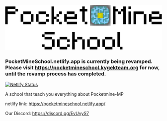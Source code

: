 ![pocketmineschool](website-v2/static/img/pocketmineschool.png)

### PocketMineSchool.netlify.app is currently being revamped. Please visit https://pocketmineschool.kygekteam.org for now, until the revamp process has completed.

[![Netlify Status](https://api.netlify.com/api/v1/badges/490fb54c-7019-48db-99a6-c63f648e863e/deploy-status)](https://app.netlify.com/sites/teamultrasoft/deploys)

A school that teach you everything about Pocketmine-MP

netlify link: https://pocketmineschool.netlify.app/

Our Discord: https://discord.gg/EvUyyS7
